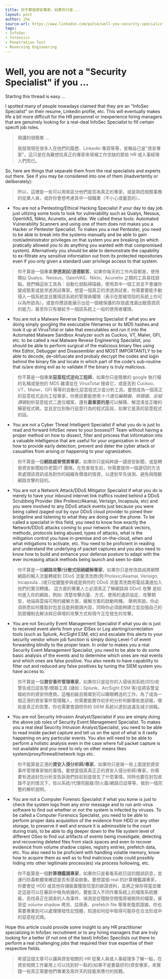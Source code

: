 ```yaml
---
title: 你不算個資安專家，如果你只是...
layout: post
author: jhe
source-url: https://www.linkedin.com/pulse/well-you-security-specialist-alex-yang
tags:
- InfoSec
- forensics
- Penetration Test
- Reversing Engineering
---
```


# Well, you are not a "Security Specialist" if you ...

Starting this thread is easy ...

I spotted many of people nowadays claimed that they are an "InfoSec Specialist" on their resume, Linkedin profile, etc. This will eventually makes life a bit more difficult for the HR personnel or inexperience hiring managers that are genuinely looking for a real-deal InfoSec Specialist to fill certain specifi job roles.

>用講的很簡單 ...
>
>我發現現在很多人在他們的履歷、Linkedin 專頁等等，宣稱自己是"資安專家"。這只是在為難想找真正的專家來填補工作空缺的那些 HR 或人事經理人們而已。

So, here are things that separate them from the real specialists and experts out there. See if you may be considered into one of them (inadvertently or deliberately):

>所以，這裡是一些可以用來區分他們是否為真正的專家，或是熟捻相關事務的從業人員，或許你會想考慮其中一個職業（不小心或蓄意的）。

* You are not a Pentesting/Ethical Hacking Specialist if your day to day job just utilzing some tools to look for vulnerability such as Qualys, Nessus, OpenVAS, Nikto, Acunetix, and alike. We called these tools: Automated Vulnerability Scanners and using one of them does not makes you a Hacker or Pentester Specialist. To makes you a real Pentester, you need to be able to break into the systems manually and be able to gain root/administrator privileges on that system you are breaking (in which pratically allowed you to do anything you wanted with that compromised system). Alternatively you should be able to demonstrate the capability to ex-filtrate any sensitive information out from its protected repositories even if you only given a standard user privilege access to that system.

>你不算是一個專業**滲透測試/道德駭客**，如果你每天的工作內容都是，使用類似 Qualys、Nessus、OpenVAS、Nikto、Acunetix 之類的工具尋找弱點。我們稱這些工具為：自動化弱點掃描器，使用其中一個工具並不會讓你變成駭客或是滲透測試專家。想當一個真正的滲透測試者，你需要要能手動侵入一個系統並且獲得該系統的管理員權限（表示在那被攻陷的系統上你可以為所欲為）。或是你應該能展示出從一個被保護的存放處洩漏出敏感資訊的能力，甚至你只有被給予一個該系統上一般的使用者權限。

* You are not a Malware Reverse Engineering Specialist if what you are doing simply googling the executable filenames or its MD5 hashes and look it up at VirusTotal or take that executables and run it into the Automated Malware Sandbox Analyzer such as Cuckoo, VT, Malwr, GFI, etc. to be called a real Malware Revese Engineering Specialist, you should be able to perform surgical of the malicious binary files using Hex Editor, Debugger and Disassembler and MOST IMPORTANTLY to be able to decode, de-obfuscate and probaly decrypt the codes and login behind the binary file and locate in which part of the code's sub-routine that is/are doing evil as to validate if the binary is truly malicious.

>你不算是一個專業**惡意程式逆向工程師**，如果你只是簡單的 google 執行檔的名稱或是他的 MD5 雜湊並在 VirusTotal 搜尋它，或是丟到 Cuckoo、VT、Malwr、GFI 等等的自動化惡意程式沙盒分析工具。要想成為一個真正的惡意程式逆向工程專家，你應該要能使用*十六進位編輯器*、*除錯器*、*反組譯器*剖析惡意程式二進位檔案，還有**最重要的是**可以解碼、解混淆並正確的解密程式碼，並且定位到執行惡意行為的程式區段，如果它是真的惡意程式的話。

* You are not a Cyber Threat Intelligent Specialist if what you do is just to read and forward InfoSec news to your bosses/IT Team without having a proper method on how to dissect, filter and process that information into a valuable intelligence that are useful for your organization in term of how to provide early detection, prevent and deter the cyber attack or casualties from arising or happening to your ogranization.

>你不算是一個**網路威脅情資專家**，如果你只是純粹讀一讀資安新聞，或是轉發資安新聞給你老闆/IT 團隊。在危害發生前，你需要提供一個適切的方法來處理該資訊成為對你的組織有價值的情資，以達到早先偵測、避免與阻斷網路攻擊的目的。

* You are not a Network Attack/DDoS Mitigator Specialist if what you do is merely to have your inbound internet link traffics routed behind a DDoS Scrubbing Provider (like Prolexic/Akamai, Verisign, Incapsula, etc) and you were involved to any DDoS attack events just because you were being called /paged-out by oyur DDoS cloud provider to joined their bridgeline and listening to what they are doing over the phone. To be called a specialist in this field, you need to know how exactly the Network/DDoS attacks coming to your network: the attack vectors, methods, protocols being abused, types of attacks, what is the mitigation control you have in-premise and on-the-cloud, when and what mitigations to activate, etc. You need to be proficient in reading and understand the underlying of packet captures and you also need to know how to build and enhance your defense posture to adapt with the ever increasing attack methods being launch and seen to-date.

>你不算是一個**網路攻擊/分散式阻絕緩解專家**，如果你只是修改路由將網際網路的輸入流量轉接到 DDoS 流量清洗商(例:Prolexic/Akamai, Verisign, Incapsula…)或只從鍵盤參與或是與你的 DDoS 流量清洗商用電話溝通加入他們的實況轉播。
這方面的專業人士必須真正了解網路與 DDoS 攻擊 是如何進入你的網路，例如: 清楚攻擊向量、方式、使用的通訊協定、攻擊類型，地端與雲端可用的緩解方案，緩解方案的啟動時機。
舉例來說，你必須熟悉如何獲取封包並且能夠閱讀內容，同時你必須能夠建立並加強自己的防禦機制去解決與日俱增的攻擊方式和現今正在發生的攻擊。

* You are not Security Event Management Specialist if what you do is just to received event alerts from your IDSes or Log alerting/correclation tools (such as Splunk, ArcSight ESM, etc) and escalate this alerts to your security vendor whom job function is simply doing Level-1 of event forwarding blindly to the proper team. In order to makes you a real Security Event Management Specialist, you need to be able to do some basic analysis of the events and to determine which ones are real events and which ones are false positive. You also needs to have capability to filter out and reduced any false positives by tuning the SIEM system you have access to.

>你不算是一個**資安事件管理專家**，如果你只是從你的入侵偵測系統(IDS)收警告或日誌告警/關聯工具 (諸如：Splunk、ArcSight ESM 等)並將告警呈報給你的資安供應商，這種初級且簡單到可以矇眼轉送的工作。為了成為一個正港的資安事件管理職人，你需要能實作初步的分析判斷哪些是誤報，哪些是真正的告警。你也需要會調校你的 SIEM 系統以達到過濾及減少誤報。

* You are not Security Intrusion Analyst/Specialist if you are simply doing the above job roles of Security Event Management Specialist. To makes you a real deal Seucrity Intrusion Analyst/Specialist, you need to be able to read inside packet capture and tell us on the spot of what is it raelly happening on any particular events. You also will need to be able to perform a holistic analysis even in the case where full packet capture is not available and you need to rely on other means likes system/proxy/firewall/network logs etc.

>你不能算是正港的**資安入侵分析師/專家**，如果你只是做一些上面提到資安事件管理專家做的事情。要想當個真真正正的資安入侵分析師/專家，你需要有透過封包分析並告訴我們目前到底發生了什麼事情。同時也要在封包收錄不足的情況下，佐以系統/代理伺服器/防火牆/網路日誌等等，做到一個完整的解析說明。

* You are not a Computer Forensic Specialist if what you konw is just to check the system logs from any error message and to run anti-virus software to find out whether or not the system is infected by viruses. To be called a Computer Forensics Specialist, you need to be able to perform proper data acquisition of the evidence from HDD or any other storage, to preserve it well and ensure it is adminssible to the court during trials, to be able to dig deeper down to the file system level of different OSes to find out artifacts of events being investigate, detecting and recovering deleted files from slack spaces and even to recover evidence from volume shadow copies, registry entries, prefetch data, etc. You also need to be proficient with handling volatile memory, know how to acquire them as well as to find malicious code could possibly hiding into other legitimate process(es) via process hollowing, etc.

>你不能算是一個**計算機鑑識專家**，如果你只是看看系統日誌的錯誤訊息，並運行防毒軟體來確認是否有感染跡象。要想當個 real 的計算機鑑識專家，你要會從 HDD 或其他存儲裝置獲取恰當的跡證資料，並將之保存得當並確定這是可以在審訊中做為依據的。要能深入不同作業系統上的檔案系統層級，去找尋正在調查的人為事件、偵測並從殘餘空間復原被刪除的檔案，甚至從 volume shadow 拷貝、註冊表、prefetch file 等等來復原證據，你也需要專業到可以處理揮發性記憶體，知道如何從中取得可能存在合法形成中的惡意程式碼。

Hope this article could provide some insight to any HR practitioner specializing in InfoSec recruitment or to any hiring managers that are truly looking for a better (if not one of the best) InfoSec Specilists out there to perform a real challenging jobs that required their true expertise of their respective fields.

>希望這個文章可以讓與資安相關的 HR 從業人員或人事經理多了解一點，在資安相關工作雇用上可以找到好一點的(如果不是要最好的)資安專家，來實踐一些真正需要他們專業及屌炸天的技能來應付的挑戰。